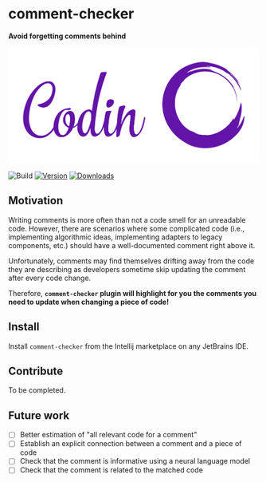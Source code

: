 # comment-checker

**Avoid forgetting comments behind**

![coding-logo](src/main/resources/logo.png)


![Build](https://github.com/matanper/comments-plugin/workflows/Build/badge.svg)
[![Version](https://img.shields.io/jetbrains/plugin/v/PLUGIN_ID.svg)](https://plugins.jetbrains.com/plugin/PLUGIN_ID)
[![Downloads](https://img.shields.io/jetbrains/plugin/d/PLUGIN_ID.svg)](https://plugins.jetbrains.com/plugin/PLUGIN_ID)

## Motivation ##
Writing comments is more often than not a code smell for an unreadable code.
However, there are scenarios where some complicated code (i.e., implementing algorithmic ideas, implementing adapters to legacy components, etc.) should have a well-documented comment right above it.

Unfortunately, comments may find themselves drifting away from the code they are describing as developers sometime skip updating the comment after every code change.

Therefore, **`comment-checker` plugin will highlight for you the comments you need to update when changing a piece of code!**

## Install ##
Install `comment-checker` from the Intellij marketplace on any JetBrains IDE.

## Contribute ##
To be completed.

## Future work ##

- [ ] Better estimation of "all relevant code for a comment"
- [ ] Establish an explicit connection between a comment and a piece of code
- [ ] Check that the comment is informative using a neural language model
- [ ] Check that the comment is related to the matched code